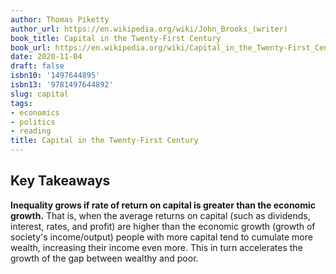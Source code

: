 ```yaml
---
author: Thomas Piketty
author_url: https://en.wikipedia.org/wiki/John_Brooks_(writer)
book_title: Capital in the Twenty-First Century
book_url: https://en.wikipedia.org/wiki/Capital_in_the_Twenty-First_Century
date: 2020-11-04
draft: false
isbn10: '1497644895'
isbn13: '9781497644892'
slug: capital
tags:
- economics
- politics
- reading
title: Capital in the Twenty-First Century
---
```


## Key Takeaways

**Inequality grows if rate of return on capital is greater than the economic
growth.** That is, when the average returns on capital (such as dividends,
interest, rates, and profit) are higher than the economic growth (growth of society's
income/output) people with more capital tend to cumulate more wealth, increasing
their income even more. This in turn accelerates the growth of the gap between
wealthy and poor.


